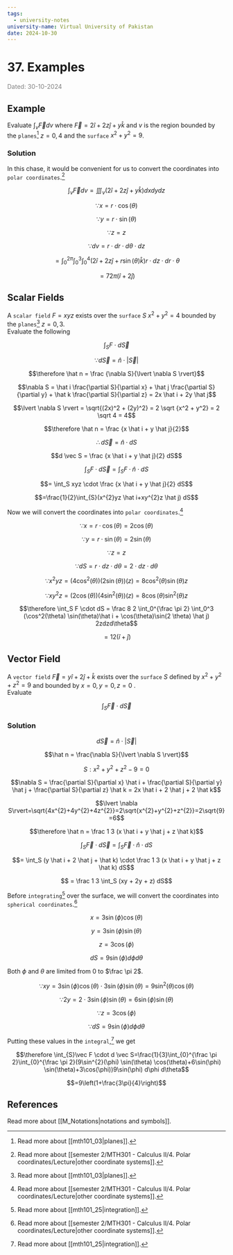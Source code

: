 ```yaml
---
tags:
  - university-notes
university-name: Virtual University of Pakistan
date: 2024-10-30
---
```


# 37. Examples

<span style="color: gray;">Dated: 30-10-2024</span>

## Example

Evaluate $\int_v \vec F dv$ where $\vec F = 2 \hat i + 2z \hat j + y \hat k$ and $v$ is the region bounded by the `planes`[^1] $z = 0, 4$ and the `surface` $x^2 + y^2 = 9$.

### Solution

In this chase, it would be convenient for us to convert the coordinates into `polar coordinates`.[^2]  

$$\int_v \vec F dv = \iiint_v (2 \hat i + 2z \hat j + y \hat k) dxdydz$$

$$\because x = r \cdot \cos(\theta)$$

$$\because y = r \cdot \sin(\theta)$$

$$\because z = z$$

$$\because dv = r \cdot dr \cdot d\theta \cdot dz$$

$$= \int_0^{2 \pi} \int_0^3 \int_0^4 (2 \hat i + 2z \hat j + r \sin (\theta) \hat k) r \cdot dz \cdot dr \cdot \theta$$

$$= 72 \pi (\hat i + 2 \hat j)$$

## Scalar Fields

A `scalar field` $F = xyz$ exists over the `surface` $S$ $x^2 + y^2 = 4$ bounded by the `planes`[^1] $z = 0, 3$.  
Evaluate the following  

$$\int_S F \cdot d \vec S$$

$$\because d \vec S = \hat n \cdot \lvert \vec S \rvert$$

$$\therefore \hat n = \frac {\nabla S}{\lvert \nabla S \rvert}$$

$$\nabla S = \hat i \frac{\partial S}{\partial x} + \hat j \frac{\partial S}{\partial y} + \hat k \frac{\partial S}{\partial z} = 2x \hat i + 2y \hat j$$

$$\lvert \nabla S \rvert = \sqrt{(2x)^2 + (2y)^2} = 2 \sqrt {x^2 + y^2} = 2 \sqrt 4 = 4$$

$$\therefore \hat n = \frac {x \hat i + y \hat j}{2}$$

$$\therefore d \vec S = \hat n \cdot dS$$

$$d \vec S = \frac {x \hat i + y \hat j}{2} dS$$

$$\int_S F \cdot d \vec S = \int_S F \cdot \hat n \cdot dS$$

$$= \int_S xyz \cdot \frac {x \hat i + y \hat j}{2} dS$$

$$=\frac{1}{2}\int_{S}(x^{2}yz \hat i+xy^{2}z \hat j) dS$$

Now we will convert the coordinates into `polar coordinates`.[^2]

$$\because x = r \cdot \cos(\theta) = 2 \cos (\theta)$$

$$\because y = r \cdot \sin(\theta) = 2 \sin(\theta)$$

$$\because z = z$$

$$\because dS = r \cdot dz \cdot d \theta = 2 \cdot dz \cdot d\theta$$

$$\because x^{2}yz=(4 \cos^{2}(\theta))(2 \sin(\theta))(z)=8 \cos^{2}(\theta)\sin(\theta) z$$

$$\because xy^{2}z=(2\cos(\theta))(4\sin^{2}(\theta))(z)=8\cos(\theta )\sin^{2}(\theta) z$$

$$\therefore \int_S F \cdot dS = \frac 8 2 \int_0^{\frac \pi 2} \int_0^3 (\cos^2(\theta) \sin(\theta)\hat i + \cos(\theta)\sin(2 \theta) \hat j) 2zdzd\theta$$

$$= 12 (\hat i + \hat j)$$

## Vector Field

A `vector field` $\vec F = y \hat i+ 2 \hat j + \hat k$ exists over the `surface` $S$ defined by $x^2 + y^2+ z^2 = 9$ and bounded by $x = 0, y= 0, z= 0$ .  
Evaluate  

$$\int_S \vec F \cdot d \vec S$$

### Solution

$$d \vec S = \hat n \cdot \lvert \vec S \rvert$$

$$\hat n = \frac{\nabla S}{\lvert \nabla S \rvert}$$

$$S: x^2 + y^2 + z^2 - 9 = 0$$

$$\nabla S = \frac{\partial S}{\partial x} \hat i + \frac{\partial S}{\partial y} \hat j + \frac{\partial S}{\partial z} \hat k = 2x \hat i + 2 \hat j + 2 \hat k$$

$$\lvert \nabla S\rvert=\sqrt{4x^{2}+4y^{2}+4z^{2}}=2\sqrt{x^{2}+y^{2}+z^{2}}=2\sqrt{9}=6$$

$$\therefore \hat n = \frac 1 3 (x \hat i + y \hat j + z \hat k)$$

$$\int_S \vec F \cdot d \vec S = \int_S \vec F \cdot \hat n \cdot dS$$

$$= \int_S (y \hat i + 2 \hat j + \hat k) \cdot \frac 1 3 (x \hat i + y \hat j + z \hat k) dS$$

$$ = \frac 1 3 \int_S (xy + 2y + z) dS$$

Before `integrating`[^3] over the surface, we will convert the coordinates into `spherical coordinates`.[^2]  

$$x = 3 \sin (\phi) \cos (\theta)$$

$$y = 3 \sin (\phi) \sin (\theta)$$

$$z = 3 \cos(\phi)$$

$$dS = 9 \sin(\phi) d \phi d \theta$$

Both $\phi$ and $\theta$ are limited from $0$ to $\frac \pi 2$.  

$$\because xy=3 \sin (\phi)\cos(\theta) \cdot 3 \sin(\phi) \sin(\theta) = 9 \sin^{2}(\theta)\cos(\theta)$$

$$\because 2y=2\cdot3 \sin(\phi)\sin(\theta)=6\sin(\phi)\sin(\theta)$$

$$\because z = 3 \cos (\phi)$$

$$\because dS = 9 \sin(\phi) d \phi d \theta$$

Putting these values in the `integral`,[^3] we get  

$$\therefore \int_{S}\vec F \cdot d \vec S=\frac{1}{3}\int_{0}^{\frac \pi 2}\int_{0}^{\frac \pi 2}(9\sin^{2}(\phi) \sin(\theta) \cos(\theta)+6\sin(\phi) \sin(\theta)+3\cos(\phi))9\sin(\phi) d\phi d\theta$$

$$=9\left(1+\frac{3\pi}{4}\right)$$

## References

Read more about [[M_Notations|notations and symbols]].

[^1]: Read more about [[mth101_03|planes]].
[^2]: Read more about [[semester 2/MTH301 - Calculus II/4. Polar coordinates/Lecture|other coordinate systems]].
[^3]: Read more about [[mth101_25|integration]].